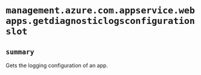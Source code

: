 # `management.azure.com.appservice.webapps.getdiagnosticlogsconfigurationslot`

## `summary`
Gets the logging configuration of an app.


